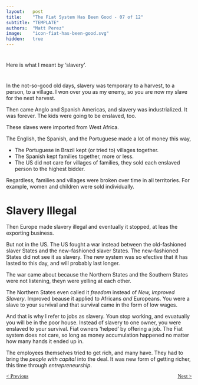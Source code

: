 ```yaml
---
layout:   post
title:    "The Fiat System Has Been Good - 07 of 12"
subtitle: "TEMPLATE"
authors:  "Matt Perez"
image:    "icon-fiat-has-been-good.svg"
hidden:   true
---
```


<div style="display:none; ">
 <p>Time for an alternative.</p>
</div>

<h1></h1>
 <p>Here is what I meant by &lsquo;slavery&rsquo;.</p>

<h1></h1>
 <p>In the not-so-good old days, slavery was temporary to a harvest, to a person, to a village. I won over you as my enemy, so you are now my slave for the next harvest.</p>
 <p>Then came Anglo and Spanish Americas, and slavery was industrialized. It was forever. The kids were going to be enslaved, too.</p>
 <p>These slaves were imported from West Africa.</p>
 <p>The English, the Spanish, and the Portuguese made a lot of money this way,</p>
  <ul>
   <li>The Portuguese in Brazil kept (or tried to) villages together.</li>
   <li>The Spanish kept families together, more or less.</li>
   <li>The US did not care for villages of families, they sold each enslaved person to the highest bidder.</li>
  </ul>
 <p>Regardless, families and villages were broken over time in all territories. For example, women and children were sold individually.</p>

<h1>Slavery Illegal</h1>
 <p>Then Europe made slavery illegal and eventually it stopped, at leas the exporting business.</p>
 <p>But not in the US. The US fought a war instead between the old-fashioned slaver States and the new-fashioned slaver States. The new-fashioned States did not see it as slavery. The new system was so efective that it has lasted to this day, and will probably last longer.</p>
 <p>The war came about because the Northern States and the Southern States were not listening, theyn were yelling at each other.</p>
 <p>The Northern States even called it <em>freedom</em> instead of <em>New, Improved Slavery</em>. Improved beause it applied to Africans <em>and</em> Europeans. You were a slave to your survival and that survival came in the form of low wages.</p>
 <p>And that is why I refer to jobs as slavery. Youn stop working, and evuatually you will be in the poor house. Instead of slavery to one owner, you were enslaved to your survival. Fiat owners &lsquo;helped&rsquo; by offering a job. The Fiat system does not care, so long as money accumulation happened no matter how many hands it ended up in.</p>
 <p>The employees themselves tried to get rich, and many have. They had to bring the <em>people with capital</em> into the deal. It was new form of getting richer, this time through <em>entrepreneurship</em>.</p>

<div style="margin-bottom:1in; font-family: American Typewriter, serif; ">
 <span style="float:left; ">
  <a href="https://radicalcompanies.com/2024/12/09/06-the-fiat-system-has-been-good">&lt; Previous</a>
 </span>
 <span style="float:right; ">
  <a href="https://radicalcompanies.com/2024/12/11/08-the-fiat-system-has-been-good">Next &gt;</a>
 </span>
</div>